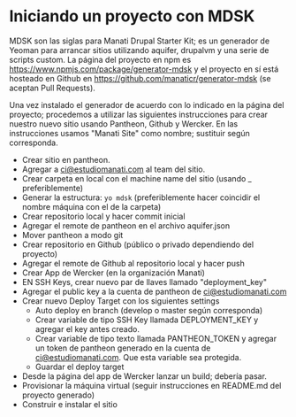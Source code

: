 
# Iniciando un proyecto con MDSK

MDSK son las siglas para Manati Drupal Starter Kit; es un generador de Yeoman para arrancar sitios utilizando aquifer, drupalvm y una serie de scripts custom. La página del proyecto en npm es https://www.npmjs.com/package/generator-mdsk y el proyecto en sí está hosteado en Github en https://github.com/manaticr/generator-mdsk (se aceptan Pull Requests).

Una vez instalado el generador de acuerdo con lo indicado en la página del proyecto; procedemos a utilizar las siguientes instrucciones para crear nuestro nuevo sitio usando Pantheon, Github y Wercker. En las instrucciones usamos "Manati Site" como nombre; sustituir según corresponda.

* Crear sitio en pantheon.
* Agregar a ci@estudiomanati.com al team del sitio.
* Crear carpeta en local con el machine name del sitio (usando \_ preferiblemente)
* Generar la estructura: `yo mdsk` (preferiblemente hacer coincidir el nombre máquina con el de la carpeta)
* Crear repositorio local y hacer commit inicial
* Agregar el remote de pantheon en el archivo aquifer.json
* Mover pantheon a modo git
* Crear repositorio en Github (público o privado dependiendo del proyecto)
* Agregar el remote de Github al repositorio local y hacer push
* Crear App de Wercker (en la organización Manati)
* EN SSH Keys, crear nuevo par de llaves llamado "deployment_key"
* Agregar el public key a la cuenta de pantheon de ci@estudiomanati.com
* Crear nuevo Deploy Target con los siguientes settings
  * Auto deploy en branch (develop o master según corresponda)
  * Crear variable de tipo SSH Key llamada DEPLOYMENT_KEY y agregar el key antes creado.
  * Crear variable de tipo texto llamada PANTHEON_TOKEN y agregar un token de pantheon generado en la cuenta de ci@estudiomanati.com. Que esta variable sea protegida.
  * Guardar el deploy target
* Desde la página del app de Wercker lanzar un build; debería pasar.
* Provisionar la máquina virtual (seguir instrucciones en README.md del proyecto generado)
* Construir e instalar el sitio